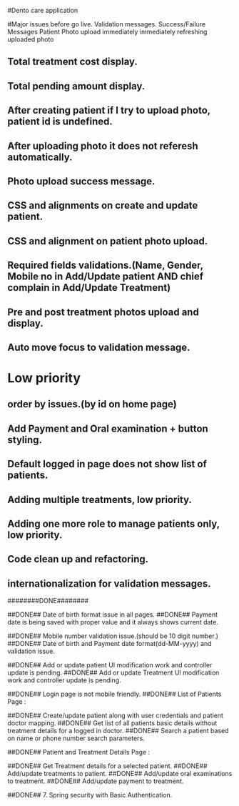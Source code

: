 #Dento care application

#Major issues before go live.
Validation messages.
Success/Failure Messages
Patient Photo upload immediately
immediately refreshing uploaded photo


## Total treatment cost display.
## Total pending amount display.

## After creating patient if I try to upload photo, patient id is undefined.
## After uploading photo it does not referesh automatically.
## Photo upload success message.
## CSS and alignments on create and update patient.
## CSS and alignment on patient photo upload.
## Required fields validations.(Name, Gender, Mobile no in Add/Update patient AND chief complain in Add/Update Treatment)

## Pre and post treatment photos upload and display.
## Auto move focus to validation message.


# Low priority

## order by issues.(by id on home page)
## Add Payment and Oral examination + button styling.
## Default logged in page does not show list of patients.
## Adding multiple treatments, low priority.
## Adding one more role to manage patients only, low priority.
## Code clean up and refactoring.
## internationalization for validation messages.

########DONE########

##DONE## Date of birth format issue in all pages.
##DONE## Payment date is being saved with proper value and it always shows current date.

##DONE## Mobile number validation issue.(should be 10 digit number.)
##DONE## Date of birth and Payment date format(dd-MM-yyyy) and validation issue.

##DONE## Add or update patient UI modification work and controller update is pending.
##DONE## Add or update Treatment UI modification work and controller update is pending.

##DONE## Login page is not mobile friendly.
##DONE## List of Patients Page :

##DONE## Create/update patient along with user credentials and patient doctor mapping.
##DONE## Get list of all patients basic details without treatment details for a logged in doctor.
##DONE## Search a patient based on name or phone number search parameters.


##DONE## Patient and Treatment Details Page :

##DONE## Get Treatment details for a selected patient.
##DONE## Add/update treatments to patient.
##DONE## Add/update oral examinations to treatment.
##DONE## Add/update payment to treatment.

##DONE## 7. Spring security with Basic Authentication.
